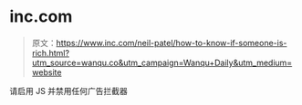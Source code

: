 # inc.com

> 原文：<https://www.inc.com/neil-patel/how-to-know-if-someone-is-rich.html?utm_source=wanqu.co&utm_campaign=Wanqu+Daily&utm_medium=website>

请启用 JS 并禁用任何广告拦截器